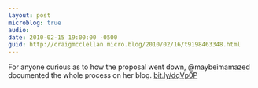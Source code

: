 ```yaml
---
layout: post
microblog: true
audio: 
date: 2010-02-15 19:00:00 -0500
guid: http://craigmcclellan.micro.blog/2010/02/16/t9198463348.html
---
```

For anyone curious as to how the proposal went down, @maybeimamazed documented the whole process on her blog. [bit.ly/dqVp0P](http://bit.ly/dqVp0P)
